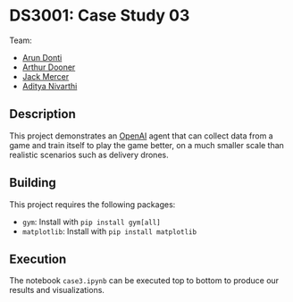 DS3001: Case Study 03
=====================

Team:
* [Arun Donti](https://github.com/dontirun)
* [Arthur Dooner](https://github.com/Shunderpooch/)
* [Jack Mercer](https://github.com/mercer-j)
* [Aditya Nivarthi](https://github.com/SIZMW)

## Description
This project demonstrates an [OpenAI](https://gym.openai.com/) agent that can collect data from a game and train itself to play the game better, on a much smaller scale than realistic scenarios such as delivery drones.

## Building
This project requires the following packages:
* `gym`: Install with `pip install gym[all]`
* `matplotlib`: Install with `pip install matplotlib`

## Execution
The notebook `case3.ipynb` can be executed top to bottom to produce our results and visualizations.
